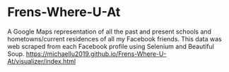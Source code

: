 # Frens-Where-U-At
A Google Maps representation of all the past and present schools and hometowns/current residences of all my Facebook friends. This data was web scraped from each Facebook profile using Selenium and Beautiful Soup.
https://michaellu2019.github.io/Frens-Where-U-At/visualizer/index.html
